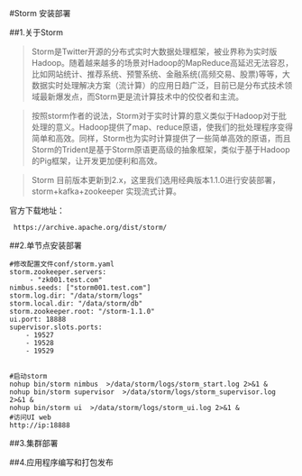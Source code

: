 #Storm 安装部署

##1.关于Storm


> Storm是Twitter开源的分布式实时大数据处理框架，被业界称为实时版Hadoop。随着越来越多的场景对Hadoop的MapReduce高延迟无法容忍，比如网站统计、推荐系统、预警系统、金融系统(高频交易、股票)等等，大数据实时处理解决方案（流计算）的应用日趋广泛，目前已是分布式技术领域最新爆发点，而Storm更是流计算技术中的佼佼者和主流。

> 按照storm作者的说法，Storm对于实时计算的意义类似于Hadoop对于批处理的意义。Hadoop提供了map、reduce原语，使我们的批处理程序变得简单和高效。同样，Storm也为实时计算提供了一些简单高效的原语，而且Storm的Trident是基于Storm原语更高级的抽象框架，类似于基于Hadoop的Pig框架，让开发更加便利和高效。

> Storm 目前版本更新到2.x，这里我们选用经典版本1.1.0进行安装部署，storm+kafka+zookeeper 实现流式计算。


官方下载地址：
```
 https://archive.apache.org/dist/storm/
```


##2.单节点安装部署

```
#修改配置文件conf/storm.yaml
storm.zookeeper.servers:
     - "zk001.test.com"
nimbus.seeds: ["storm001.test.com"]
storm.log.dir: "/data/storm/logs"
storm.local.dir: "/data/storm/db"
storm.zookeeper.root: "/storm-1.1.0"
ui.port: 18888
supervisor.slots.ports:
    - 19527
    - 19528
    - 19529


#启动storm
nohup bin/storm nimbus  >/data/storm/logs/storm_start.log 2>&1 &
nohup bin/storm supervisor  >/data/storm/logs/storm_supervisor.log 2>&1 &
nohup bin/storm ui  >/data/storm/logs/storm_ui.log 2>&1 &
#访问UI web
http://ip:18888

```


##3.集群部署


##4.应用程序编写和打包发布









